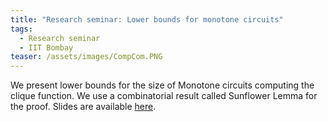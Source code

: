 ```yaml
---
title: "Research seminar: Lower bounds for monotone circuits"
tags:
  - Research seminar
  - IIT Bombay
teaser: /assets/images/CompCom.PNG
---
```


We present lower bounds for the size of Monotone circuits computing the clique function. We use a combinatorial result called Sunflower Lemma for the proof. Slides are available [here](https://meettaraviya.github.io/pdfs/CompComSeminar.pdf "Lower bounds for monotone circuits").